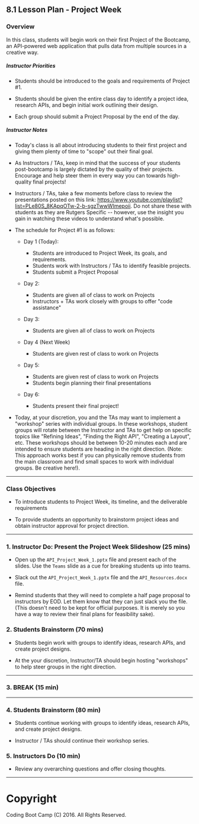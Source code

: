 ## 8.1 Lesson Plan - Project Week

### Overview

In this class, students will begin work on their first Project of the Bootcamp, an API-powered web application that pulls data from multiple sources in a creative way. 

##### Instructor Priorities

* Students should be introduced to the goals and requirements of Project #1. 

* Students should be given the entire class day to identify a project idea, research APIs, and begin initial work outlining their design.

* Each group should submit a Project Proposal by the end of the day.

##### Instructor Notes

* Today's class is all about introducing students to their first project and giving them plenty of time to "scope" out their final goal. 

* As Instructors / TAs, keep in mind that the success of your students post-bootcamp is largely dictated by the quality of their projects. Encourage and help steer them in every way you can towards high-quality final projects! 

* Instructors / TAs, take a few moments before class to review the presentations posted on this link: <https://www.youtube.com/playlist?list=PLe80S_8KApqOTw-2-b-sgzTwwWImepoii>. Do not share these with students as they are Rutgers Specific -- however, use the insight you gain in watching these videos to understand what's possible. 

* The schedule for Project #1 is as follows:

  * Day 1 (Today): 

    * Students are introduced to Project Week, its goals, and requirements. 
    * Students work with Instructors / TAs to identify feasible projects. 
    * Students submit a Project Proposal

  * Day 2:

    * Students are given all of class to work on Projects
    * Instructors + TAs work closely with groups to offer "code assistance"
	
  * Day 3:

    * Students are given all of class to work on Projects

  * Day 4 (Next Week)

    * Students are given rest of class to work on Projects

  * Day 5:

    * Students are given rest of class to work on Projects
    * Students begin planning their final presentations
	
  * Day 6:
    * Students present their final project! 

* Today, at your discretion, you and the TAs may want to implement a "workshop" series with individual groups. In these workshops, student groups will rotate between the Instructor and TAs to get help on specific topics like "Refining Ideas", "Finding the Right API", "Creating a Layout", etc. These workshops should be between 10-20 minutes each and are intended to ensure students are heading in the right direction. (Note: This approach works best if you can physically remove students from the main classroom and find small spaces to work with individual groups. Be creative here!).

- - -

### Class Objectives

* To introduce students to Project Week, its timeline, and the deliverable requirements

* To provide students an opportunity to brainstorm project ideas and obtain instructor approval for project direction.

- - -

### 1. Instructor Do: Present the Project Week Slideshow (25 mins)

* Open up the `API_Project_Week_1.pptx` file and present each of the slides. Use the `Teams` slide as a cue for breaking students up into teams. 

* Slack out the `API_Project_Week_1.pptx` file and the `API_Resources.docx` file. 

* Remind students that they will need to complete a half page proposal to instructors by EOD. Let them know that they can just slack you the file. (This doesn't need to be kept for official purposes. It is merely so you have a way to review their final plans for feasibility sake).

### 2. Students Brainstorm (70 mins)

* Students begin work with groups to identify ideas, research APIs, and create project designs. 

* At the your discretion, Instructor/TA should begin hosting "workshops" to help steer groups in the right direction.  

- - -

### 3. BREAK (15 min)

- - -

### 4. Students Brainstorm (80 min)

* Students continue working with groups to identify ideas, research APIs, and create project designs. 

* Instructor / TAs should continue their workshop series. 

### 5. Instructors Do (10 min)

* Review any overarching questions and offer closing thoughts. 

- - -

# Copyright

Coding Boot Camp (C) 2016. All Rights Reserved.
